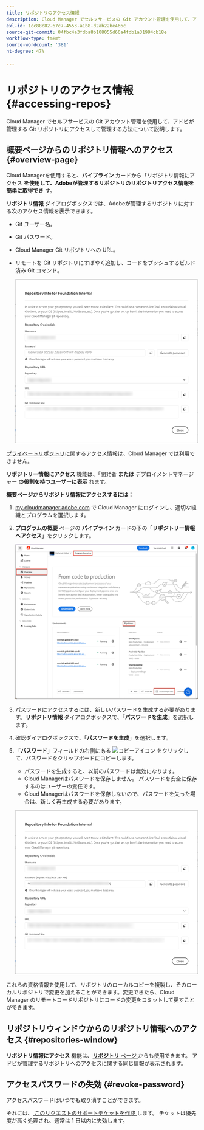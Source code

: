 ```yaml
---
title: リポジトリのアクセス情報
description: Cloud Manager でセルフサービスの Git アカウント管理を使用して、アドビが管理する Git リポジトリにアクセスして管理する方法について説明します。
exl-id: 1cc88c82-67c7-4553-a1b8-d2ab22be466c
source-git-commit: 04fbc4a3fdba8b108055d66a4fdb1a31994cb18e
workflow-type: tm+mt
source-wordcount: '381'
ht-degree: 47%

---
```


# リポジトリのアクセス情報 {#accessing-repos}

Cloud Manager でセルフサービスの Git アカウント管理を使用して、アドビが管理する Git リポジトリにアクセスして管理する方法について説明します。

## 概要ページからのリポジトリ情報へのアクセス {#overview-page}

Cloud Managerを使用すると、**パイプライン** カードから「リポジトリ情報にアクセス **を使用して、Adobeが管理するリポジトリのリポジトリアクセス情報を簡単に取得でき** す。

**リポジトリ情報** ダイアログボックスでは、Adobeが管理するリポジトリに対する次のアクセス情報を表示できます。

* Git ユーザー名。
* Git パスワード。
* Cloud Manager Git リポジトリへの URL。
* リモートを Git リポジトリにすばやく追加し、コードをプッシュするビルド済み Git コマンド。

  ![リポジトリ情報ウィンドウ](assets/repository-info.png)

[プライベートリポジトリ](/help/managing-code/private-repositories.md)に関するアクセス情報は、Cloud Manager では利用できません。

**リポジトリー情報にアクセス** 機能は、「開発者 **または** デプロイメントマネージャー **の役割を持つユーザーに表示** れます。

**概要ページからリポジトリ情報にアクセスするには：**

1. [my.cloudmanager.adobe.com](https://my.cloudmanager.adobe.com/) で Cloud Manager にログインし、適切な組織とプログラムを選択します。

1. **プログラムの概要** ページの **パイプライン** カードの下の「**リポジトリー情報へアクセス**」をクリックします。

   ![ パイプラインカードのリポジトリ情報にアクセス ](/help/managing-code/assets/pipelines-card2.png)

1. パスワードにアクセスするには、新しいパスワードを生成する必要があります。**リポジトリ情報** ダイアログボックスで、「**パスワードを生成**」を選択します。

1. 確認ダイアログボックスで、「**パスワードを生成**」を選択します。

1. 「**パスワード**」フィールドの右側にある ![ コピーアイコン ](https://spectrum.adobe.com/static/icons/workflow_18/Smock_Copy_18_N.svg) をクリックして、パスワードをクリップボードにコピーします。

   * パスワードを生成すると、以前のパスワードは無効になります。
   * Cloud Managerはパスワードを保存しません。 パスワードを安全に保存するのはユーザーの責任です。
   * Cloud Managerはパスワードを保存しないので、パスワードを失った場合は、新しく再生成する必要があります。

   ![ リポジトリ情報ダイアログボックスのパスワードをコピー ](/help/managing-code/assets/repository-copy-password.png)

これらの資格情報を使用して、リポジトリのローカルコピーを複製し、そのローカルリポジトリで変更を加えることができます。変更できたら、Cloud Manager のリモートコードリポジトリにコードの変更をコミットして戻すことができます。

## リポジトリウィンドウからのリポジトリ情報へのアクセス {#repositories-window}

**リポジトリ情報にアクセス** 機能は、[**リポジトリ** ページ ](/help/managing-code/managing-repositories.md) からも使用できます。 アドビが管理するリポジトリへのアクセスに関する同じ情報が表示されます。

## アクセスパスワードの失効 {#revoke-password}

アクセスパスワードはいつでも取り消すことができます。

それには、[ このリクエストのサポートチケットを作成 ](https://experienceleague.adobe.com/ja?support-solution=Experience+Manager&amp;support-tab=home#support) します。 チケットは優先度が高く処理され、通常は 1 日以内に失効します。
